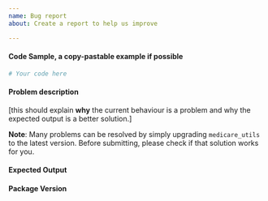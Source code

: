 ```yaml
---
name: Bug report
about: Create a report to help us improve

---
```


#### Code Sample, a copy-pastable example if possible

```python
# Your code here

```
#### Problem description

[this should explain **why** the current behaviour is a problem and why the expected output is a better solution.]

**Note**: Many problems can be resolved by simply upgrading `medicare_utils` to the latest version. Before submitting, please check if that solution works for you.

#### Expected Output

#### Package Version
